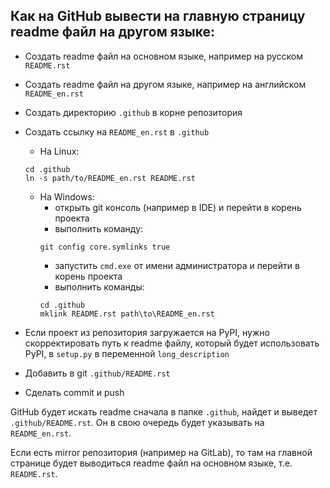 ## Как на GitHub вывести на главную страницу readme файл на другом языке:

- Создать readme файл на основном языке, например на русском `README.rst`
- Создать readme файл на другом языке, например на английском `README_en.rst`
- Создать директорию `.github` в корне репозитория
- Создать ссылку на `README_en.rst` в `.github`
  * На Linux:
  ```
  cd .github
  ln -s path/to/README_en.rst README.rst
  ```
  * На Windows:
    - открыть git консоль (например в IDE) и перейти в корень проекта 
    - выполнить команду:
    ```
    git config core.symlinks true
    ```
    - запустить `cmd.exe` от имени администратора и перейти в корень проекта 
    - выполнить команды:
    ```
    cd .github
    mklink README.rst path\to\README_en.rst
    ```

- Если проект из репозитория загружается на PyPI, нужно скорректировать путь к readme файлу, который будет использовать PyPI, в `setup.py` в переменной `long_description`
- Добавить в git `.github/README.rst`
- Сделать commit и push

GitHub будет искать readme сначала в папке `.github`, найдет и выведет `.github/README.rst`. Он в свою очередь будет указывать на `README_en.rst`.

Если есть mirror репозитория (например на GitLab), то там на главной странице будет выводиться readme файл на основном языке, т.е. `README.rst`.
